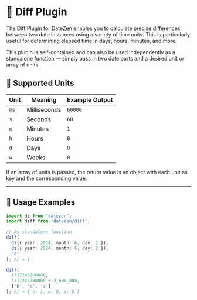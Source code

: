 
# 📏 Diff Plugin

The Diff Plugin for DateZen enables you to calculate precise differences between two date instances using a variety of time units. This is particularly useful for determining elapsed time in days, hours, minutes, and more.

This plugin is self-contained and can also be used independently as a standalone function — simply pass in two date parts and a desired unit or array of units.

## 📘 Supported Units

| Unit   | Meaning                 | Example Output |
|--------|-------------------------|----------------|
| `ms`   | Milliseconds            | `60000`        |
| `s`    | Seconds                 | `60`           |
| `m`    | Minutes                 | `1`            |
| `h`    | Hours                   | `0`            |
| `d`    | Days                    | `0`            |
| `w`    | Weeks                   | `0`            |

If an array of units is passed, the return value is an object with each unit as key and the corresponding value.

---

## 🧪 Usage Examples

```ts
import dz from 'datezen';
import diff from 'datezen/diff';

// As standalone function
diff(
  dz({ year: 2024, month: 6, day: 1 }),
  dz({ year: 2024, month: 6, day: 2 }),
  'd'
); // → 1

diff(
  1717243200000,
  1717243200000 + 3_600_000,
  ['h', 'm', 's']
); // → { h: 1, m: 0, s: 0 }

```